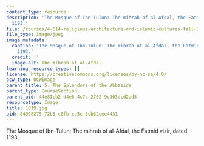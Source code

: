 ```yaml
---
content_type: resource
description: 'The Mosque of Ibn-Tulun: The mihrab of al-Afdal, the Fatmid vizir, dated
  1193.'
file: /courses/4-614-religious-architecture-and-islamic-cultures-fall-2002/8499827572b8c8fbce5c5cb62cee4431_1019.jpg
file_type: image/jpeg
image_metadata:
  caption: 'The Mosque of Ibn-Tulun: The mihrab of al-Afdal, the Fatmid vizir, dated
    1193.'
  credit: ''
  image-alt: The mihrab of al-Afdal
learning_resource_types: []
license: https://creativecommons.org/licenses/by-nc-sa/4.0/
ocw_type: OCWImage
parent_title: 5. The Splendors of the Abbasids
parent_type: CourseSection
parent_uid: 44e81cb2-d4e8-4c7c-2702-9c303dcd2ad5
resourcetype: Image
title: 1019.jpg
uid: 84998275-72b8-c8fb-ce5c-5cb62cee4431
---
```

The Mosque of Ibn-Tulun: The mihrab of al-Afdal, the Fatmid vizir, dated 1193.